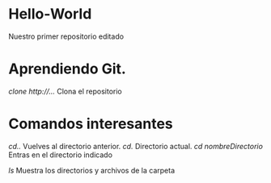 # Hello-World
Nuestro primer repositorio editado

# Aprendiendo Git.
*clone http://...* Clona el repositorio

# Comandos interesantes
*cd..* Vuelves al directorio anterior.
*cd.* Directorio actual.
*cd nombreDirectorio* Entras en el directorio indicado

*ls* Muestra los directorios y archivos de la carpeta

